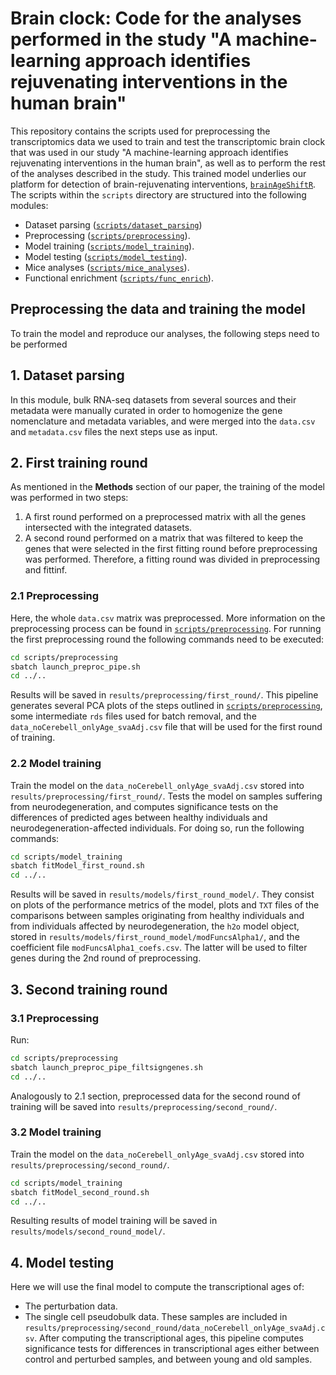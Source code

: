 # Brain clock: Code for the analyses performed in the study "A machine-learning approach identifies rejuvenating interventions in the human brain"

This repository contains the scripts used for preprocessing the transcriptomics data we used to train and test the transcriptomic brain clock that was used in our study "A machine-learning approach identifies rejuvenating interventions in the human brain", as well as to perform the rest of the analyses described in the study. This trained model underlies our platform for detection of brain-rejuvenating interventions, [`brainAgeShiftR`](https://gitlab.lcsb.uni.lu/CBG/brainAgeShiftR). The scripts within the `scripts` directory are structured into the following modules:
- Dataset parsing ([`scripts/dataset_parsing`](scripts/dataset_parsing))
- Preprocessing ([`scripts/preprocessing`](scripts/preprocessing)).
- Model training ([`scripts/model_training`](scripts/model_training)).
- Model testing ([`scripts/model_testing`](scripts/model_testing)).
- Mice analyses ([`scripts/mice_analyses`](scripts/mice_analyses)).
- Functional enrichment ([`scripts/func_enrich`](scripts/func_enrich)).

## Preprocessing the data and training the model
To train the model and reproduce our analyses, the following steps need to be performed
## 1. Dataset parsing
In this module, bulk RNA-seq datasets from several sources and their metadata were manually curated in order to homogenize the gene nomenclature and metadata variables, and were merged into the `data.csv` and `metadata.csv` files the next steps use as input.  

## 2. First training round
As mentioned in the **Methods** section of our paper, the training of the model was performed in two steps:
1. A first round performed on a preprocessed matrix with all the genes intersected with the integrated datasets.
2. A second round performed on a matrix that was filtered to keep the genes that were selected in the first fitting round before preprocessing was performed.
Therefore, a fitting round was divided in preprocessing and fittinf. 
### 2.1 Preprocessing
Here, the whole `data.csv` matrix was preprocessed. More information on the preprocessing process can be found in [`scripts/preprocessing`](scripts/preprocessing).
For running the first preprocessing round the following commands need to be executed:
```bash
cd scripts/preprocessing
sbatch launch_preproc_pipe.sh
cd ../..
```
Results will be saved in `results/preprocessing/first_round/`. This pipeline generates several PCA plots of the steps outlined in [`scripts/preprocessing`](scripts/preprocessing), some intermediate `rds` files used for batch removal, and the `data_noCerebell_onlyAge_svaAdj.csv` file that will be used for the first round of training. 
### 2.2 Model training
Train the model on the `data_noCerebell_onlyAge_svaAdj.csv` stored into `results/preprocessing/first_round/`. Tests the model on samples suffering from neurodegeneration, and computes significance tests on the differences of predicted ages between healthy individuals and neurodegeneration-affected individuals. For doing so, run the following commands:
```bash
cd scripts/model_training
sbatch fitModel_first_round.sh
cd ../..
```
Results will be saved in `results/models/first_round_model/`. They consist on plots of the performance metrics of the model, plots and `TXT` files of the comparisons between samples originating from healthy individuals and from individuals affected by neurodegeneration, the `h2o` model object, stored in `results/models/first_round_model/modFuncsAlpha1/`, and the coefficient file `modFuncsAlpha1_coefs.csv`. The latter will be used to filter genes during the 2nd round of preprocessing.
## 3. Second training round
### 3.1 Preprocessing
Run:
```bash
cd scripts/preprocessing
sbatch launch_preproc_pipe_filtsigngenes.sh
cd ../..
```
Analogously to 2.1 section, preprocessed data for the second round of training will be saved into `results/preprocessing/second_round/`.
### 3.2 Model training
Train the model on the `data_noCerebell_onlyAge_svaAdj.csv` stored into `results/preprocessing/second_round/`.
```bash
cd scripts/model_training
sbatch fitModel_second_round.sh
cd ../..
```
Resulting results of model training will be saved in `results/models/second_round_model/`.
## 4. Model testing
Here we will use the final model to compute the transcriptional ages of:
- The perturbation data.
- The single cell pseudobulk data.
These samples are included in `results/preprocessing/second_round/data_noCerebell_onlyAge_svaAdj.csv`. After computing the transcriptional ages, this pipeline computes significance tests for differences in transcriptional ages either between control and perturbed samples, and between young and old samples.